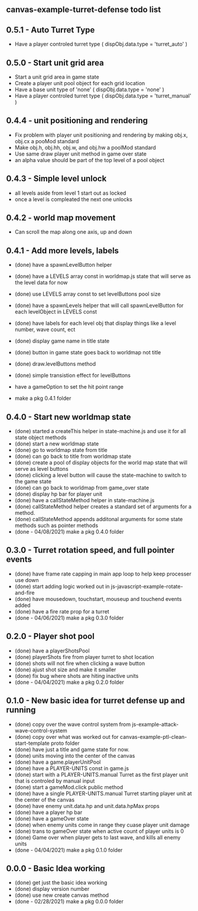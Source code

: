 ## canvas-example-turret-defense todo list

## 0.5.1 - Auto Turret Type
* Have a player controled turret type \( dispObj.data.type = 'turret_auto' \)

## 0.5.0 - Start unit grid area
* Start a unit grid area in game state
* Create a player unit pool object for each grid location
* Have a base unit type of 'none' \( dispObj.data.type = 'none' \)
* Have a player controled turret type \( dispObj.data.type = 'turret_manual' \)

## 0.4.4 - unit positioning and rendering
* Fix problem with player unit positioning and rendering by making obj.x, obj.cx a pooMod standard
* Make obj.h, obj.hh, obj.w, and obj.hw a poolMod standard
* Use same draw player unit method in game over state
* an alpha value should be part of the top level of a pool object

## 0.4.3 - Simple level unlock
* all levels aside from level 1 start out as locked
* once a level is compleated the next one unlocks

## 0.4.2 - world map movement
* Can scroll the map along one axis, up and down

## 0.4.1 - Add more levels, labels
* (done) have a spawnLevelButton helper
* (done) have a LEVELS array const in worldmap.js state that will serve as the level data for now
* (done) use LEVELS array const to set levelButtons pool size
* (done) have a spawnLevels helper that will call spawnLevelButton for each levelObject in LEVELS const
* (done) have labels for each level obj that display things like a level number, wave count, ect
* (done) display game name in title state
* (done) button in game state goes back to worldmap not title
* (done) draw.levelButtons method
* (done) simple transistion effect for levelButtons

* have a gameOption to set the hit point range

* make a pkg 0.4.1 folder

## 0.4.0 - Start new worldmap state
* (done) started a createThis helper in state-machine.js and use it for all state object methods
* (done) start a new worldmap state
* (done) go to worldmap state from title
* (done) can go back to title from worldmap state
* (done) create a pool of display objects for the world map state that will serve as level buttons
* (done) clicking a level button will cause the state-machine to switch to the game state
* (done) can go back to worldmap from game_over state
* (done) display hp bar for player unit
* (done) have a callStateMethod helper in state-machine.js
* (done) callStateMethod helper creates a standard set of arguments for a method.
* (done) callStateMethod appends additonal arguments for some state methods such as pointer methods
* (done - 04/08/2021) make a pkg 0.4.0 folder

## 0.3.0 - Turret rotation speed, and full pointer events
* (done) have frame rate capping in main app loop to help keep processer use down
* (done) start adding logic worked out in js-javascript-example-rotate-and-fire
* (done) have mousedown, touchstart, mouseup and touchend events added
* (done) have a fire rate prop for a turret
* (done - 04/06/2021) make a pkg 0.3.0 folder

## 0.2.0 - Player shot pool
* (done) have a playerShotsPool
* (done) playerShots fire from player turret to shot location
* (done) shots will not fire when clicking a wave button
* (done) ajust shot size and make it smaller
* (done) fix bug where shots are hiting inactive units
* (done - 04/04/2021) make a pkg 0.2.0 folder

## 0.1.0 - New basic idea for turret defense up and running
* (done) copy over the wave control system from js-example-attack-wave-control-system
* (done) copy over what was worked out for canvas-example-ptl-clean-start-template proto folder
* (done) have just a title and game state for now.
* (done) units moving into the center of the canvas
* (done) have a game.playerUnitPool
* (done) have a PLAYER-UNITS const in game.js
* (done) start with a PLAYER-UNITS.manual Turret as the first player unit that is controled by manual input
* (done) start a gameMod.click public method
* (done) have a single PLAYER-UNITS.manual Turret starting player unit at the center of the canvas
* (done) have enemy unit.data.hp and unit.data.hpMax props
* (done) have a player hp bar
* (done) have a gameOver state
* (done) when enemy units come in range they cuase player unit damage
* (done) trans to gameOver state when active count of player units is 0
* (done) Game over when player gets to last wave, and kills all enemy units
* (done - 04/04/2021) make a pkg 0.1.0 folder

## 0.0.0 - Basic Idea working
* (done) get just the basic idea working
* (done) display version number
* (done) use new create canvas method
* (done - 02/28/2021) make a pkg 0.0.0 folder
